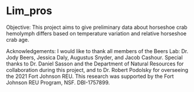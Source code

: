 # Lim_pros

Objective:
This project aims to give preliminary data about horseshoe crab hemolymph differs based on temperature variation and relative horseshoe crab age. 

Acknowledgements: 
I would like to thank all members of the Beers Lab: Dr. Jody Beers, Jessica Daly, Augustus Snyder, and Jacob Cashour. Special thanks to Dr. Daniel Sasson and the Department of Natural Resources for collaboration during this project, and to Dr. Robert Podolsky for overseeing the 2021 Fort Johnson REU. This research was supported by the Fort Johnson REU Program, NSF. DBI-1757899.
